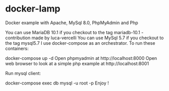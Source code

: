 # docker-lamp
Docker example with Apache, MySql 8.0, PhpMyAdmin and Php

You can use MariaDB 10.1 if you checkout to the tag mariadb-10.1 - contribution made by luca-vercelli
You can use MySql 5.7 if you checkout to the tag mysql5.7
I use docker-compose as an orchestrator. To run these containers:

docker-compose up -d
Open phpmyadmin at http://localhost:8000 Open web browser to look at a simple php example at http://localhost:8001

Run mysql client:

docker-compose exec db mysql -u root -p
Enjoy !
